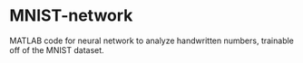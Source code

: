 # MNIST-network
MATLAB code for neural network to analyze handwritten numbers, trainable off of the MNIST dataset.
